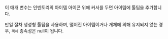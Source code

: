 이 매개 변수는 인벤토리의 아이템 아이콘 위에 커서를 두면 아이템에 툴팁을 추가합니다.

만일 절차 생성형 툴팁을 사용하며, 떨어진 아이템이거나 개체에 의해 유지되지 않는 경우, `객체` 종속성은 null이 됩니다.